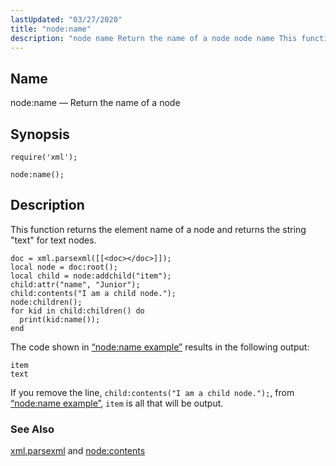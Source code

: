 ```yaml
---
lastUpdated: "03/27/2020"
title: "node:name"
description: "node name Return the name of a node node name This function returns the element name of a node and returns the string text for text nodes Example 70 81 node name example The code shown in Example 70 81 node name example results in the following output If you..."
---
```


<a name="lua.ref.xml.node_name"></a> 
## Name

node:name — Return the name of a node

<a name="idp19424448"></a> 
## Synopsis

`require('xml');`

`node:name();`

<a name="idp19427408"></a> 
## Description

This function returns the element name of a node and returns the string "text" for text nodes.

<a name="lua.ref.xml.node_name.example"></a> 


```
doc = xml.parsexml([[<doc></doc>]]);
local node = doc:root();
local child = node:addchild("item");
child:attr("name", "Junior");
child:contents("I am a child node.");
node:children();
for kid in child:children() do
  print(kid:name());
end
```

The code shown in [“node:name example”](/momentum/4/lua/ref-xml-node-name#lua.ref.xml.node_name.example) results in the following output:

```
item
text
```

If you remove the line, `child:contents("I am a child node.");`, from [“node:name example”](/momentum/4/lua/ref-xml-node-name#lua.ref.xml.node_name.example), `item` is all that will be output.

<a name="idp19434880"></a> 
### See Also

[xml.parsexml](/momentum/4/lua/ref-xml-parsexml) and [node:contents](/momentum/4/lua/ref-xml-node-contents)
